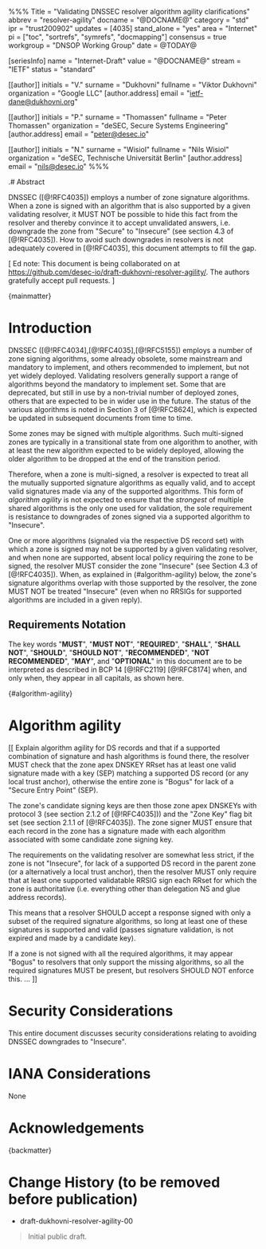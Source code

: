 %%%
Title = "Validating DNSSEC resolver algorithm agility clarifications"
abbrev = "resolver-agility"
docname = "@DOCNAME@"
category = "std"
ipr = "trust200902"
updates = [4035]
stand_alone = "yes"
area = "Internet"
pi = ["toc", "sortrefs", "symrefs", "docmapping"]
consensus = true
workgroup = "DNSOP Working Group"
date = @TODAY@

[seriesInfo]
name = "Internet-Draft"
value = "@DOCNAME@"
stream = "IETF"
status = "standard"

[[author]]
initials = "V."
surname = "Dukhovni"
fullname = "Viktor Dukhovni"
organization = "Google LLC"
[author.address]
 email = "ietf-dane@dukhovni.org"

[[author]]
initials = "P."
surname = "Thomassen"
fullname = "Peter Thomassen"
organization = "deSEC, Secure Systems Engineering"
[author.address]
 email = "peter@desec.io"

[[author]]
initials = "N."
surname = "Wisiol"
fullname = "Nils Wisiol"
organization = "deSEC, Technische Universität Berlin"
[author.address]
 email = "nils@desec.io"
%%%


.# Abstract

DNSSEC ([@!RFC4035]) employs a number of zone signature algorithms.  When a zone
is signed with an algorithm that is also supported by a given validating
resolver, it MUST NOT be possible to hide this fact from the resolver and
thereby convince it to accept unvalidated answers, i.e. downgrade the zone from
"Secure" to "Insecure" (see section 4.3 of [@!RFC4035]).  How to avoid such
downgrades in resolvers is not adequately covered in [@!RFC4035], this document
attempts to fill the gap.

[ Ed note: This document is being collaborated on at
<https://github.com/desec-io/draft-dukhovni-resolver-agility/>.
The authors gratefully accept pull requests. ]

{mainmatter}

# Introduction

DNSSEC ([@!RFC4034],[@!RFC4035],[@!RFC5155]) employs a number of zone signing algorithms, some already
obsolete, some mainstream and mandatory to implement, and others recommended to
implement, but not yet widely deployed.  Validating resolvers generally support
a range of algorithms beyond the mandatory to implement set.  Some that are
deprecated, but still in use by a non-trivial number of deployed zones, others
that are expected to be in wider use in the future.  The status of the various
algorithms is noted in Section 3 of [@!RFC8624], which is expected be updated
in subsequent documents from time to time.

Some zones may be signed with multiple algorithms.  Such multi-signed zones are
typically in a transitional state from one algorithm to another, with at least
the new algorithm expected to be widely deployed, allowing the older algorithm
to be dropped at the end of the transition period.

Therefore, when a zone is multi-signed, a resolver is expected to treat all
the mutually supported signature algorithms as equally valid, and to accept
valid signatures made via any of the supported algorithms.  This form of
*algorithm agility* is not expected to ensure that the *strongest* of multiple
shared algorithms is the only one used for validation, the sole requirement is
resistance to downgrades of zones signed via a supported algorithm to
"Insecure".

One or more algorithms (signaled via the respective DS record set) with which
a zone is signed may not be supported by a
given validating resolver, and when none are supported, absent local policy
requiring the zone to be signed, the resolver MUST consider the zone "Insecure"
(see Section 4.3 of [@!RFC4035]).  When, as explained in (#algorithm-agility)
below, the zone's signature algorithms overlap with those supported by the
resolver, the zone MUST NOT be treated "Insecure" (even when no RRSIGs for
supported algorithms are included in a given reply).


## Requirements Notation

The key words "**MUST**", "**MUST NOT**", "**REQUIRED**",
"**SHALL**", "**SHALL NOT**", "**SHOULD**", "**SHOULD NOT**",
"**RECOMMENDED**", "**NOT RECOMMENDED**", "**MAY**", and
"**OPTIONAL**" in this document are to be interpreted as described in
BCP 14 [@!RFC2119] [@!RFC8174] when, and only when, they appear in all
capitals, as shown here.


{#algorithm-agility}
# Algorithm agility

[[ Explain algorithm agility for DS records and that if a supported combination
   of signature and hash algorithms is found there, the resolver MUST check that
   the zone apex DNSKEY RRset has at least one valid signature made with a key
   (SEP) matching a supported DS record (or any local trust anchor), otherwise the
   entire zone is "Bogus" for lack of a "Secure Entry Point" (SEP).

   The zone's candidate signing keys are then those zone apex DNSKEYs with
   protocol 3 (see section 2.1.2 of [@!RFC4035])) and the "Zone Key" flag bit
   set (see section 2.1.1 of [@!RFC4035]).  The zone signer MUST ensure that
   each record in the zone has a signature made with each algorithm associated
   with some candidate zone signing key.

   The requirements on the validating resolver are somewhat less strict, if the
   zone is not "Insecure", for lack of a supported DS record in the parent zone
   (or a alternatively a local trust anchor), then the resolver MUST only require
   that at least one supported validatable RRSIG sign each RRset for which the zone
   is authoritative (i.e. everything other than delegation NS and glue address
   records).

   This means that a resolver SHOULD accept a response signed with only a subset
   of the required signature algorithms, so long at least one of these signatures
   is supported and valid (passes signature validation, is not expired and made by
   a candidate key).

   If a zone is not signed with all the required algorithms, it may appear "Bogus"
   to resolvers that only support the missing algorithms, so all the required
   signatures MUST be present, but resolvers SHOULD NOT enforce this.
   ... ]]


# Security Considerations

This entire document discusses security considerations relating to avoiding
DNSSEC downgrades to "Insecure".

# IANA Considerations

None

# Acknowledgements


{backmatter}


# Change History (to be removed before publication)

* draft-dukhovni-resolver-agility-00

> Initial public draft.

